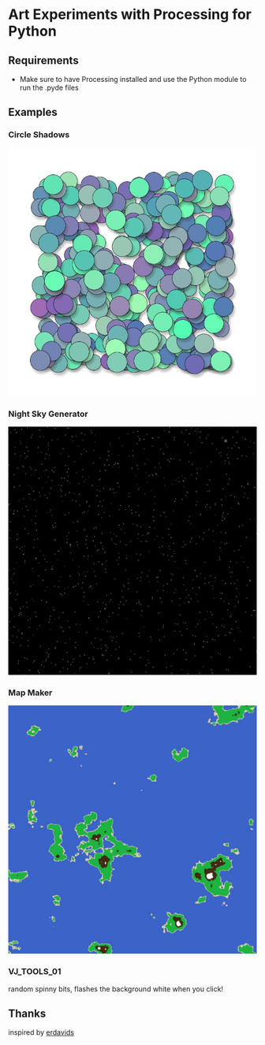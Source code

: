 # Art Experiments with Processing for Python

## Requirements

* Make sure to have Processing installed and use the Python module to run the .pyde files

## Examples

### Circle Shadows
![circle_shadows](circle_shadow_experiment/circle_shadows.jpg)

### Night Sky Generator
![night_sky](night_sky/night_sky.jpg)

### Map Maker
![archipelago_map](map_maker/map.jpg)

### VJ_TOOLS_01
random spinny bits, flashes the background white when you click!

## Thanks

inspired by [erdavids](https://github.com/erdavids)
